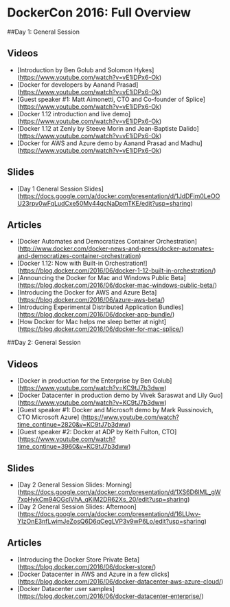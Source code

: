 # DockerCon 2016: Full Overview

##Day 1: General Session

## Videos

- [Introduction by Ben Golub and Solomon Hykes] (https://www.youtube.com/watch?v=vE1iDPx6-Ok)
- [Docker for developers by Aanand Prasad] (https://www.youtube.com/watch?v=vE1iDPx6-Ok)
- [Guest speaker #1: Matt Aimonetti, CTO and Co-founder of Splice] (https://www.youtube.com/watch?v=vE1iDPx6-Ok)
- [Docker 1.12 introduction and live demo] (https://www.youtube.com/watch?v=vE1iDPx6-Ok)
- [Docker 1.12 at Zenly by Steeve Morin and Jean-Baptiste Dalido] (https://www.youtube.com/watch?v=vE1iDPx6-Ok)
- [Docker for AWS and Azure demo by Aanand Prasad and Madhu] (https://www.youtube.com/watch?v=vE1iDPx6-Ok)

## Slides

- [Day 1 General Session Slides] (https://docs.google.com/a/docker.com/presentation/d/1JdDFjm0LeOOU23rpv0wFqLudCxe50My44qcNaDpmTKE/edit?usp=sharing)

## Articles

- [Docker Automates and Democratizes Container Orchestration] (http://www.docker.com/docker-news-and-press/docker-automates-and-democratizes-container-orchestration)
- [Docker 1.12: Now with Built-in Orchestration!] (https://blog.docker.com/2016/06/docker-1-12-built-in-orchestration/)
- [Announcing the Docker for Mac and Windows Public Beta] (https://blog.docker.com/2016/06/docker-mac-windows-public-beta/)
- [Introducing the Docker for AWS and Azure Beta] (https://blog.docker.com/2016/06/azure-aws-beta/)
- [Introducing Experimental Distributed Application Bundles] (https://blog.docker.com/2016/06/docker-app-bundle/)
- [How Docker for Mac helps me sleep better at night] (https://blog.docker.com/2016/06/docker-for-mac-splice/)

##Day 2: General Session

## Videos

- [Docker in production for the Enterprise by Ben Golub] (https://www.youtube.com/watch?v=KC9tJ7b3dww)
- [Docker Datacenter in production demo by Vivek Saraswat and Lily Guo] (https://www.youtube.com/watch?v=KC9tJ7b3dww)
- [Guest speaker #1: Docker and Microsoft demo by Mark Russinovich, CTO Microsoft Azure] (https://www.youtube.com/watch?time_continue=2820&v=KC9tJ7b3dww)
- [Guest speaker #2: Docker at ADP by Keith Fulton, CTO] (https://www.youtube.com/watch?time_continue=3960&v=KC9tJ7b3dww)


## Slides

- [Day 2 General Session Slides: Morning] (https://docs.google.com/a/docker.com/presentation/d/1XS6D6IML_gW7xpHykCm94OGclVhA_qKiM2DR62Xs_20/edit?usp=sharing)
- [Day 2 General Session Slides: Afternoon] (https://docs.google.com/a/docker.com/presentation/d/16LUwv-YIzOnE3nfLwimJeZosQ6D6qCegLVP3v9wP6Lo/edit?usp=sharing)

## Articles

- [Introducing the Docker Store Private Beta] (https://blog.docker.com/2016/06/docker-store/)
- [Docker Datacenter in AWS and Azure in a few clicks] (https://blog.docker.com/2016/06/docker-datacenter-aws-azure-cloud/)
- [Docker Datacenter user samples] (https://blog.docker.com/2016/06/docker-datacenter-enterprise/)
